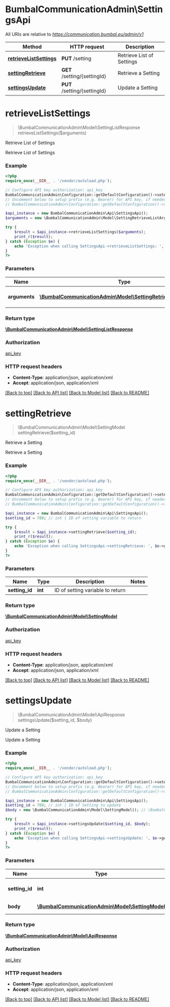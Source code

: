 # BumbalCommunicationAdmin\SettingsApi

All URIs are relative to *https://communication.bumbal.eu/admin/v1*

Method | HTTP request | Description
------------- | ------------- | -------------
[**retrieveListSettings**](SettingsApi.md#retrieveListSettings) | **PUT** /setting | Retrieve List of Settings
[**settingRetrieve**](SettingsApi.md#settingRetrieve) | **GET** /setting/{settingId} | Retrieve a Setting
[**settingsUpdate**](SettingsApi.md#settingsUpdate) | **PUT** /setting/{settingId} | Update a Setting


# **retrieveListSettings**
> \BumbalCommunicationAdmin\Model\SettingListResponse retrieveListSettings($arguments)

Retrieve List of Settings

Retrieve List of Settings

### Example
```php
<?php
require_once(__DIR__ . '/vendor/autoload.php');

// Configure API key authorization: api_key
BumbalCommunicationAdmin\Configuration::getDefaultConfiguration()->setApiKey('ApiKey', 'YOUR_API_KEY');
// Uncomment below to setup prefix (e.g. Bearer) for API key, if needed
// BumbalCommunicationAdmin\Configuration::getDefaultConfiguration()->setApiKeyPrefix('ApiKey', 'Bearer');

$api_instance = new BumbalCommunicationAdmin\Api\SettingsApi();
$arguments = new \BumbalCommunicationAdmin\Model\SettingRetrieveListArguments(); // \BumbalCommunicationAdmin\Model\SettingRetrieveListArguments | Settings RetrieveList Arguments

try {
    $result = $api_instance->retrieveListSettings($arguments);
    print_r($result);
} catch (Exception $e) {
    echo 'Exception when calling SettingsApi->retrieveListSettings: ', $e->getMessage(), PHP_EOL;
}
?>
```

### Parameters

Name | Type | Description  | Notes
------------- | ------------- | ------------- | -------------
 **arguments** | [**\BumbalCommunicationAdmin\Model\SettingRetrieveListArguments**](../Model/SettingRetrieveListArguments.md)| Settings RetrieveList Arguments |

### Return type

[**\BumbalCommunicationAdmin\Model\SettingListResponse**](../Model/SettingListResponse.md)

### Authorization

[api_key](../../README.md#api_key)

### HTTP request headers

 - **Content-Type**: application/json, application/xml
 - **Accept**: application/json, application/xml

[[Back to top]](#) [[Back to API list]](../../README.md#documentation-for-api-endpoints) [[Back to Model list]](../../README.md#documentation-for-models) [[Back to README]](../../README.md)

# **settingRetrieve**
> \BumbalCommunicationAdmin\Model\SettingModel settingRetrieve($setting_id)

Retrieve a Setting

Retrieve a Setting

### Example
```php
<?php
require_once(__DIR__ . '/vendor/autoload.php');

// Configure API key authorization: api_key
BumbalCommunicationAdmin\Configuration::getDefaultConfiguration()->setApiKey('ApiKey', 'YOUR_API_KEY');
// Uncomment below to setup prefix (e.g. Bearer) for API key, if needed
// BumbalCommunicationAdmin\Configuration::getDefaultConfiguration()->setApiKeyPrefix('ApiKey', 'Bearer');

$api_instance = new BumbalCommunicationAdmin\Api\SettingsApi();
$setting_id = 789; // int | ID of setting variable to return

try {
    $result = $api_instance->settingRetrieve($setting_id);
    print_r($result);
} catch (Exception $e) {
    echo 'Exception when calling SettingsApi->settingRetrieve: ', $e->getMessage(), PHP_EOL;
}
?>
```

### Parameters

Name | Type | Description  | Notes
------------- | ------------- | ------------- | -------------
 **setting_id** | **int**| ID of setting variable to return |

### Return type

[**\BumbalCommunicationAdmin\Model\SettingModel**](../Model/SettingModel.md)

### Authorization

[api_key](../../README.md#api_key)

### HTTP request headers

 - **Content-Type**: application/json, application/xml
 - **Accept**: application/json, application/xml

[[Back to top]](#) [[Back to API list]](../../README.md#documentation-for-api-endpoints) [[Back to Model list]](../../README.md#documentation-for-models) [[Back to README]](../../README.md)

# **settingsUpdate**
> \BumbalCommunicationAdmin\Model\ApiResponse settingsUpdate($setting_id, $body)

Update a Setting

Update a Setting

### Example
```php
<?php
require_once(__DIR__ . '/vendor/autoload.php');

// Configure API key authorization: api_key
BumbalCommunicationAdmin\Configuration::getDefaultConfiguration()->setApiKey('ApiKey', 'YOUR_API_KEY');
// Uncomment below to setup prefix (e.g. Bearer) for API key, if needed
// BumbalCommunicationAdmin\Configuration::getDefaultConfiguration()->setApiKeyPrefix('ApiKey', 'Bearer');

$api_instance = new BumbalCommunicationAdmin\Api\SettingsApi();
$setting_id = 789; // int | ID of Setting to update
$body = new \BumbalCommunicationAdmin\Model\SettingModel(); // \BumbalCommunicationAdmin\Model\SettingModel | Settings object

try {
    $result = $api_instance->settingsUpdate($setting_id, $body);
    print_r($result);
} catch (Exception $e) {
    echo 'Exception when calling SettingsApi->settingsUpdate: ', $e->getMessage(), PHP_EOL;
}
?>
```

### Parameters

Name | Type | Description  | Notes
------------- | ------------- | ------------- | -------------
 **setting_id** | **int**| ID of Setting to update |
 **body** | [**\BumbalCommunicationAdmin\Model\SettingModel**](../Model/SettingModel.md)| Settings object | [optional]

### Return type

[**\BumbalCommunicationAdmin\Model\ApiResponse**](../Model/ApiResponse.md)

### Authorization

[api_key](../../README.md#api_key)

### HTTP request headers

 - **Content-Type**: application/json, application/xml
 - **Accept**: application/json, application/xml

[[Back to top]](#) [[Back to API list]](../../README.md#documentation-for-api-endpoints) [[Back to Model list]](../../README.md#documentation-for-models) [[Back to README]](../../README.md)

